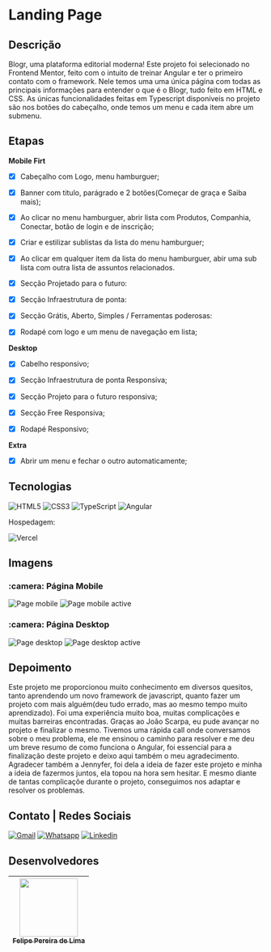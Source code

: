 # Landing Page

## Descrição

Blogr, uma plataforma editorial moderna! Este projeto foi selecionado no Frontend Mentor, feito com o intuito de treinar Angular e ter o primeiro contato com o framework. Nele temos uma uma única página com todas as principais informações para entender o que é o Blogr, tudo feito em HTML e CSS. As únicas funcionalidades feitas em Typescript disponíveis no projeto são nos botões do cabeçalho, onde temos um menu e cada item abre um submenu.

## Etapas

**Mobile Firt**

 - [x] Cabeçalho com Logo, menu hamburguer;

 - [x] Banner com titulo, parágrado e 2 botões(Começar de graça e Saiba mais);

 - [x] Ao clicar no menu hamburguer, abrir lista com Produtos, Companhia, Conectar, botão de login e de inscrição;

 - [x] Criar e estilizar sublistas da lista do menu hamburguer;

 - [x] Ao clicar em qualquer item da lista do menu hamburguer, abir uma sub lista com outra lista de assuntos relacionados.

 - [x] Secção Projetado para o futuro: 

 - [x] Secção Infraestrutura de ponta:

 - [x] Secção Grátis, Aberto, Simples / Ferramentas poderosas:

 - [x] Rodapé com logo e um menu de navegação em lista;

**Desktop**

 - [x] Cabelho responsivo;

 - [x] Secção Infraestrutura de ponta Responsiva;

 - [x] Secção Projeto para o futuro responsiva;

 - [x] Secção Free Responsiva;

 - [x] Rodapé Responsivo;

**Extra**

 - [x] Abrir um menu e fechar o outro automaticamente;
 
## Tecnologias

 ![HTML5](https://img.shields.io/badge/html5-%23E34F26.svg?style=for-the-badge&logo=html5&logoColor=white) ![CSS3](https://img.shields.io/badge/css3-%231572B6.svg?style=for-the-badge&logo=css3&logoColor=white) ![TypeScript](https://img.shields.io/badge/TypeScript-007ACC?style=for-the-badge&logo=typescript&logoColor=white) ![Angular](https://img.shields.io/badge/Angular-DD0031?style=for-the-badge&logo=angular&logoColor=white) 
 
Hospedagem:

 ![Vercel](https://img.shields.io/badge/vercel-%23000000.svg?style=for-the-badge&logo=vercel&logoColor=white)
 
## Imagens

<h3> :camera: Página Mobile</h3>

![Page mobile](https://user-images.githubusercontent.com/102830741/212414293-2668589f-22f4-4132-8d88-5e2d8700e01d.png) ![Page mobile active](https://user-images.githubusercontent.com/102830741/212427463-f01e3370-657a-44cc-8a1d-67e5c05612d3.png)


<h3> :camera: Página Desktop</h3>

![Page desktop](https://user-images.githubusercontent.com/102830741/212415570-d3c63a6f-cfdf-4a70-af96-558fc9a7e4c9.png) ![Page desktop active](https://user-images.githubusercontent.com/102830741/212427522-0939f512-656a-45b9-92d8-25f7cff118ee.png)

 
## Depoimento

Este projeto me proporcionou muito conhecimento em diversos quesitos, tanto aprendendo um novo framework de javascript, quanto fazer um projeto com mais alguém(deu tudo errado, mas ao mesmo tempo muito aprendizado). Foi uma experiência muito boa, muitas complicações e muitas barreiras encontradas. Graças ao João Scarpa, eu pude avançar no projeto e finalizar o mesmo. Tivemos uma rápida call onde conversamos sobre o meu problema, ele me ensinou o caminho para resolver e me deu um breve resumo de como funciona o Angular, foi essencial para a finalização deste projeto e deixo aqui também o meu agradecimento. Agradecer também a Jennyfer, foi dela a ideia de fazer este projeto e minha a ideia de fazermos juntos, ela topou na hora sem hesitar. E mesmo diante de tantas complicaçõe durante o projeto, conseguimos nos adaptar e resolver os problemas.

## Contato | Redes Sociais

<a href="mailto:felipe.lima0160@gmail.com">![Gmail](https://img.shields.io/badge/Gmail-D14836?style=for-the-badge&logo=gmail&logoColor=white)</a>  <a href="https://wa.me/5521979926096">![Whatsapp](https://img.shields.io/badge/WhatsApp-25D366?style=for-the-badge&logo=whatsapp&logoColor=white)</a>  <a href="https://www.linkedin.com/in/felipe-lima01/">![Linkedin](https://img.shields.io/badge/LinkedIn-0077B5?style=for-the-badge&logo=linkedin&logoColor=white)</a> 

## Desenvolvedores

 | [<img src="https://avatars.githubusercontent.com/u/102830741?s=400&u=eb0ed821d5deeaaac9a910f737ce38ddfda2f3a9&v=4" width=115><br><sub>Felipe Pereira de Lima</sub>](https://github.com/LipePLima) 
 | :---: |

